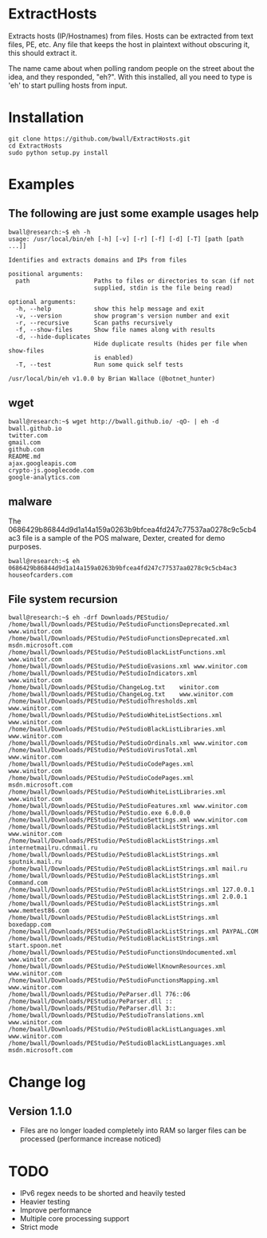 ExtractHosts
============
Extracts hosts (IP/Hostnames) from files.  Hosts can be extracted from text files, PE, etc.  Any file that keeps the
host in plaintext without obscuring it, this should extract it.

The name came about when polling random people on the street about the idea, and they responded, "eh?".  With this installed,
all you need to type is 'eh' to start pulling hosts from input.

Installation
============
    git clone https://github.com/bwall/ExtractHosts.git
    cd ExtractHosts
    sudo python setup.py install
Examples
========
The following are just some example usages
help
----
    bwall@research:~$ eh -h
    usage: /usr/local/bin/eh [-h] [-v] [-r] [-f] [-d] [-T] [path [path ...]]

    Identifies and extracts domains and IPs from files

    positional arguments:
      path                  Paths to files or directories to scan (if not
                            supplied, stdin is the file being read)

    optional arguments:
      -h, --help            show this help message and exit
      -v, --version         show program's version number and exit
      -r, --recursive       Scan paths recursively
      -f, --show-files      Show file names along with results
      -d, --hide-duplicates
                            Hide duplicate results (hides per file when show-files
                            is enabled)
      -T, --test            Run some quick self tests

    /usr/local/bin/eh v1.0.0 by Brian Wallace (@botnet_hunter)
wget
----
    bwall@research:~$ wget http://bwall.github.io/ -qO- | eh -d
    bwall.github.io
    twitter.com
    gmail.com
    github.com
    README.md
    ajax.googleapis.com
    crypto-js.googlecode.com
    google-analytics.com
malware
-------
The 0686429b86844d9d1a14a159a0263b9bfcea4fd247c77537aa0278c9c5cb4ac3 file is a sample of the POS malware, Dexter, created for demo purposes.

    bwall@research:~$ eh 0686429b86844d9d1a14a159a0263b9bfcea4fd247c77537aa0278c9c5cb4ac3
    houseofcarders.com

File system recursion
---------------------
    bwall@research:~$ eh -drf Downloads/PEStudio/
    /home/bwall/Downloads/PEStudio/PeStudioFunctionsDeprecated.xml	www.winitor.com
    /home/bwall/Downloads/PEStudio/PeStudioFunctionsDeprecated.xml	msdn.microsoft.com
    /home/bwall/Downloads/PEStudio/PeStudioBlackListFunctions.xml	www.winitor.com
    /home/bwall/Downloads/PEStudio/PeStudioEvasions.xml	www.winitor.com
    /home/bwall/Downloads/PEStudio/PeStudioIndicators.xml	www.winitor.com
    /home/bwall/Downloads/PEStudio/ChangeLog.txt	winitor.com
    /home/bwall/Downloads/PEStudio/ChangeLog.txt	www.winitor.com
    /home/bwall/Downloads/PEStudio/PeStudioThresholds.xml	www.winitor.com
    /home/bwall/Downloads/PEStudio/PeStudioWhiteListSections.xml	www.winitor.com
    /home/bwall/Downloads/PEStudio/PeStudioBlackListLibraries.xml	www.winitor.com
    /home/bwall/Downloads/PEStudio/PeStudioOrdinals.xml	www.winitor.com
    /home/bwall/Downloads/PEStudio/PeStudioVirusTotal.xml	www.winitor.com
    /home/bwall/Downloads/PEStudio/PeStudioCodePages.xml	www.winitor.com
    /home/bwall/Downloads/PEStudio/PeStudioCodePages.xml	msdn.microsoft.com
    /home/bwall/Downloads/PEStudio/PeStudioWhiteListLibraries.xml	www.winitor.com
    /home/bwall/Downloads/PEStudio/PeStudioFeatures.xml	www.winitor.com
    /home/bwall/Downloads/PEStudio/PeStudio.exe	6.0.0.0
    /home/bwall/Downloads/PEStudio/PeStudioSettings.xml	www.winitor.com
    /home/bwall/Downloads/PEStudio/PeStudioBlackListStrings.xml	www.winitor.com
    /home/bwall/Downloads/PEStudio/PeStudioBlackListStrings.xml	internetmailru.cdnmail.ru
    /home/bwall/Downloads/PEStudio/PeStudioBlackListStrings.xml	sputnik.mail.ru
    /home/bwall/Downloads/PEStudio/PeStudioBlackListStrings.xml	mail.ru
    /home/bwall/Downloads/PEStudio/PeStudioBlackListStrings.xml	Command.com
    /home/bwall/Downloads/PEStudio/PeStudioBlackListStrings.xml	127.0.0.1
    /home/bwall/Downloads/PEStudio/PeStudioBlackListStrings.xml	2.0.0.1
    /home/bwall/Downloads/PEStudio/PeStudioBlackListStrings.xml	www.memtest86.com
    /home/bwall/Downloads/PEStudio/PeStudioBlackListStrings.xml	boxedapp.com
    /home/bwall/Downloads/PEStudio/PeStudioBlackListStrings.xml	PAYPAL.COM
    /home/bwall/Downloads/PEStudio/PeStudioBlackListStrings.xml	start.spoon.net
    /home/bwall/Downloads/PEStudio/PeStudioFunctionsUndocumented.xml	www.winitor.com
    /home/bwall/Downloads/PEStudio/PeStudioWellKnownResources.xml	www.winitor.com
    /home/bwall/Downloads/PEStudio/PeStudioFunctionsMapping.xml	www.winitor.com
    /home/bwall/Downloads/PEStudio/PeParser.dll	776::06
    /home/bwall/Downloads/PEStudio/PeParser.dll	::
    /home/bwall/Downloads/PEStudio/PeParser.dll	3::
    /home/bwall/Downloads/PEStudio/PeStudioTranslations.xml	www.winitor.com
    /home/bwall/Downloads/PEStudio/PeStudioBlackListLanguages.xml	www.winitor.com
    /home/bwall/Downloads/PEStudio/PeStudioBlackListLanguages.xml	msdn.microsoft.com

Change log
==========
Version 1.1.0
-------------
* Files are no longer loaded completely into RAM so larger files can be processed (performance increase noticed)

TODO
====
* IPv6 regex needs to be shorted and heavily tested
* Heavier testing
* Improve performance
* Multiple core processing support
* Strict mode